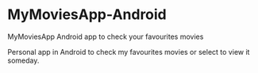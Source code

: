 # MyMoviesApp-Android
MyMoviesApp Android app to check your favourites movies 

Personal app in Android to check my favourites movies or select to view it someday.
